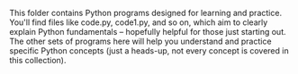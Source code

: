 This folder contains Python programs designed for learning and practice. You'll find files like code.py, code1.py, and so on, which aim to clearly explain Python fundamentals – hopefully helpful for those just starting out. 
The other sets of programs here will help you understand and practice specific Python concepts (just a heads-up, not every concept is covered in this collection).
